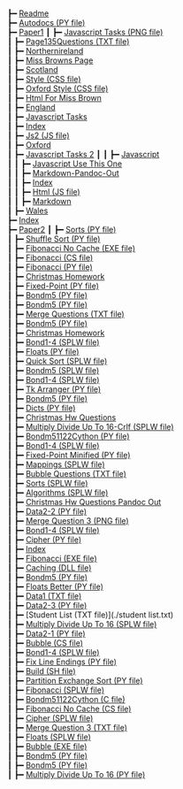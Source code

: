 # 

┣━  [Readme](README.md)  
┣━  [Autodocs (PY file)](autodocs.py)  
┣━  [Paper1](./Paper1/index.html)
┃  ┣━  [Javascript Tasks (PNG file)](./javascript_tasks.png)  
┃  ┣━  [Page135Questions (TXT file)](./page135questions.txt)  
┃  ┣━  [Northernireland](./northernIreland.html)  
┃  ┣━  [Miss Browns Page](./miss_browns_page.html)  
┃  ┣━  [Scotland](./scotland.html)  
┃  ┣━  [Style (CSS file)](./style.css)  
┃  ┣━  [Oxford Style (CSS file)](./oxford_style.css)  
┃  ┣━  [Html For Miss Brown](./html_for_miss_brown.html)  
┃  ┣━  [England](./england.html)  
┃  ┣━  [Javascript Tasks](./javascript_tasks.html)  
┃  ┣━  [Index](./index.md)  
┃  ┣━  [Js2 (JS file)](./js2.js)  
┃  ┣━  [Oxford](./oxford.html)  
┃  ┣━  [Javascript Tasks 2](./Paper1/javascript_tasks_2/index.html)
┃  ┃  ┣━  [Javascript](./Paper1/javascript.md)  
┃  ┃  ┣━  [Javascript Use This One](./Paper1/javascript_USE_THIS_ONE.md)  
┃  ┃  ┣━  [Markdown-Pandoc-Out](./Paper1/markdown-pandoc-out.html)  
┃  ┃  ┣━  [Index](./Paper1/index.md)  
┃  ┃  ┣━  [Html (JS file)](./Paper1/html.js)  
┃  ┃  ┣━  [Markdown](./Paper1/markdown.html)  
┃  ┣━  [Wales](./wales.html)  
┣━  [Index](index.md)  
┣━  [Paper2](./Paper2/index.html)
┃  ┣━  [Sorts (PY file)](./colliert_sorts.py)  
┃  ┣━  [Shuffle Sort (PY file)](./shuffle_sort.py)  
┃  ┣━  [Fibonacci No Cache (EXE file)](./fibonacci_no_cache.exe)  
┃  ┣━  [Fibonacci (CS file)](./fibonacci.cs)  
┃  ┣━  [Fibonacci (PY file)](./fibonacci.py)  
┃  ┣━  [Christmas Homework](./colliert_christmas_homework.html)  
┃  ┣━  [Fixed-Point (PY file)](./colliert_fixed-point.py)  
┃  ┣━  [Bondm5 (PY file)](./colliert_bondm5.1.1-1_v2.py)  
┃  ┣━  [Bondm5 (PY file)](./colliert_bondm5.1.3-1.py)  
┃  ┣━  [Merge Questions (TXT file)](./colliert_merge_questions.txt)  
┃  ┣━  [Bondm5 (PY file)](./colliert_bondm5.1.1-2.py)  
┃  ┣━  [Christmas Homework](./colliert_christmas_homework.md)  
┃  ┣━  [Bond1-4 (SPLW file)](./colliert_bond1-4.1.2-2.splw)  
┃  ┣━  [Floats (PY file)](./colliert_floats.py)  
┃  ┣━  [Quick Sort (SPLW file)](./colliert_quick_sort.splw)  
┃  ┣━  [Bondm5 (SPLW file)](./colliert_bondm5.1.1-2.splw)  
┃  ┣━  [Bond1-4 (SPLW file)](./colliert_bond1-4.1.2-5.splw)  
┃  ┣━  [Tk Arranger (PY file)](./tk_arranger.py)  
┃  ┣━  [Bondm5 (PY file)](./colliert_bondm5.1.5-1.py)  
┃  ┣━  [Dicts (PY file)](./colliert_dicts.py)  
┃  ┣━  [Christmas Hw Questions](./colliert_christmas_hw_questions.md)  
┃  ┣━  [Multiply Divide Up To 16-Crlf (SPLW file)](./colliert_multiply_divide_up_to_16-crlf.splw)  
┃  ┣━  [Bondm51122Cython (PY file)](./bondm51122cython.py)  
┃  ┣━  [Bond1-4 (SPLW file)](./colliert_bond1-4.1.2-1.splw)  
┃  ┣━  [Fixed-Point Minified (PY file)](./colliert_fixed-point_minified.py)  
┃  ┣━  [Mappings (SPLW file)](./colliert_mappings.splw)  
┃  ┣━  [Bubble Questions (TXT file)](./colliert_bubble_questions.txt)  
┃  ┣━  [Sorts (SPLW file)](./colliert_sorts.splw)  
┃  ┣━  [Algorithms (SPLW file)](./colliert_algorithms.splw)  
┃  ┣━  [Christmas Hw Questions Pandoc Out](./colliert_christmas_hw_questions_pandoc_out.html)  
┃  ┣━  [Data2-2 (PY file)](./colliert_data2-2.py)  
┃  ┣━  [Merge Question 3 (PNG file)](./colliert_merge_question_3.png)  
┃  ┣━  [Bond1-4 (SPLW file)](./colliert_bond1-4.1.2-4.splw)  
┃  ┣━  [Cipher (PY file)](./colliert_cipher.py)  
┃  ┣━  [Index](./index.md)  
┃  ┣━  [Fibonacci (EXE file)](./fibonacci.exe)  
┃  ┣━  [Caching (DLL file)](./Caching.dll)  
┃  ┣━  [Bondm5 (PY file)](./colliert_bondm5.1.5-2.py)  
┃  ┣━  [Floats Better (PY file)](./colliert_floats_better.py)  
┃  ┣━  [Data1 (TXT file)](./colliert_data1.txt)  
┃  ┣━  [Data2-3 (PY file)](./colliert_data2-3.py)  
┃  ┣━  [Student List (TXT file)](./student list.txt)  
┃  ┣━  [Multiply Divide Up To 16 (SPLW file)](./colliert_multiply_divide_up_to_16.splw)  
┃  ┣━  [Data2-1 (PY file)](./colliert_data2-1.py)  
┃  ┣━  [Bubble (CS file)](./bubble.cs)  
┃  ┣━  [Bond1-4 (SPLW file)](./colliert_bond1-4.1.2-3.splw)  
┃  ┣━  [Fix Line Endings (PY file)](./fix_line_endings.py)  
┃  ┣━  [Build (SH file)](./build.sh)  
┃  ┣━  [Partition Exchange Sort (PY file)](./colliert_partition_exchange_sort.py)  
┃  ┣━  [Fibonacci (SPLW file)](./fibonacci.splw)  
┃  ┣━  [Bondm51122Cython (C file)](./bondm51122cython.c)  
┃  ┣━  [Fibonacci No Cache (CS file)](./fibonacci_no_cache.cs)  
┃  ┣━  [Cipher (SPLW file)](./colliert_cipher.splw)  
┃  ┣━  [Merge Question 3 (TXT file)](./colliert_merge_question_3.txt)  
┃  ┣━  [Floats (SPLW file)](./colliert_floats.splw)  
┃  ┣━  [Bubble (EXE file)](./bubble.exe)  
┃  ┣━  [Bondm5 (PY file)](./colliert_bondm5.1.1-1.py)  
┃  ┣━  [Bondm5 (PY file)](./colliert_bondm5.1.1-2_v2.py)  
┃  ┣━  [Multiply Divide Up To 16 (PY file)](./colliert_multiply_divide_up_to_16.py)